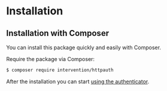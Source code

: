 # Installation
## Installation with Composer

You can install this package quickly and easily with Composer.

Require the package via Composer:

```bash
$ composer require intervention/httpauth
```

After the installation you can start [using the authenticator](/v4/introduction/usage).
